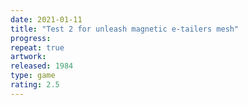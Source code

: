 ```yaml
---
date: 2021-01-11
title: "Test 2 for unleash magnetic e-tailers mesh"
progress:
repeat: true
artwork:
released: 1984
type: game
rating: 2.5
---
```


